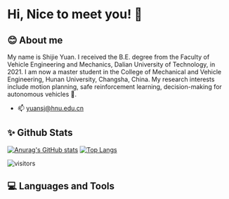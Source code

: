 # Hi, Nice to meet you! 👋

## 😊 About me
My name is Shijie Yuan. I received the B.E. degree from the Faculty of Vehicle Engineering and Mechanics, Dalian University of Technology, in 2021. I am now a master student in the College of Mechanical and Vehicle Engineering, Hunan University, Changsha, China. My research interests include motion planning, safe reinforcement learning, decision-making  for autonomous vehicles 🚗.
- :mailbox: yuansj@hnu.edu.cn


## ✨ Github Stats  
[![Anurag's GitHub stats](https://github-readme-stats.vercel.app/api?username=wenqing-2021&count_private=true&show_icons=true)](https://github.com/anuraghazra/github-readme-stats)
[![Top Langs](https://github-readme-stats.vercel.app/api/top-langs/?username=wenqing-2021&layout=default&hide_progress=false&langs_count=6)](https://github.com/anuraghazra/github-readme-stats)

 ![visitors](https://visitor-badge.glitch.me/badge?page_id=wenqing-2021&left_color=green&right_color=red)
 
 ## 💻 Languages and Tools
 
 
<!--
**wenqing-2021/wenqing-2021** is a ✨ _special_ ✨ repository because its `README.md` (this file) appears on your GitHub profile.

Here are some ideas to get you started:

- 🔭 I’m currently working on ...
- 🌱 I’m currently learning ...
- 👯 I’m looking to collaborate on ...
- 🤔 I’m looking for help with ...
- 💬 Ask me about ...
- 📫 How to reach me: ...
- 😄 Pronouns: ...
- ⚡ Fun fact: ...
-->
